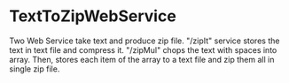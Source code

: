 # TextToZipWebService
Two Web Service take text and produce zip file. "/zipIt" service stores the text in text file and compress it. "/zipMul" chops the text with spaces into array. Then, stores each item of the array to a text file and zip them all in single zip file. 
